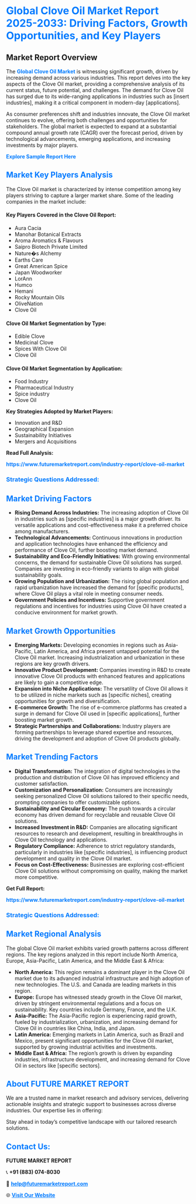 <h1 style="color: #007BFF;">Global Clove Oil Market Report 2025-2033: Driving Factors, Growth Opportunities, and Key Players</h1>

<section id="overview">
<h2>Market Report Overview</h2>
<p>The <a href="https://www.futuremarketreport.com/industry-report/clove-oil-market" style="color: #007BFF; text-decoration: none;"><strong>Global Clove Oil Market</strong></a> is witnessing significant growth, driven by increasing demand across various industries. This report delves into the key aspects of the Clove Oil market, providing a comprehensive analysis of its current status, future potential, and challenges. The demand for Clove Oil has surged due to its wide-ranging applications in industries such as [insert industries], making it a critical component in modern-day [applications].</p>
<p>As consumer preferences shift and industries innovate, the Clove Oil market continues to evolve, offering both challenges and opportunities for stakeholders. The global market is expected to expand at a substantial compound annual growth rate (CAGR) over the forecast period, driven by technological advancements, emerging applications, and increasing investments by major players.</p>
</section>

<section id="overview">
<p><a href="https://www.futuremarketreport.com/request-sample/reportId=97306" style="color: #007BFF; text-decoration: none;"><strong>Explore Sample Report Here</strong></a></p>
</section>

<section id="key-players">
<h2 style="color: #007BFF;">Market Key Players Analysis</h2>
<p>The Clove Oil market is characterized by intense competition among key players striving to capture a larger market share. Some of the leading companies in the market include:</p>
<h4>Key Players Covered in the Clove Oil Report:</h4>
<ul><li>Aura Cacia</li><li>Manohar Botanical Extracts</li><li>Aroma Aromatics &amp; Flavours</li><li>Saipro Biotech Private Limited</li><li>Nature�s Alchemy</li><li>Earths Care</li><li>Great American Spice</li><li>Japan Woodworker</li><li>LorAnn</li><li>Humco</li><li>Hemani</li><li>Rocky Mountain Oils</li><li>OliveNation</li><li>Clove Oil</li></ul>
<h4>Clove Oil Market Segmentation by Type:</h4>
<ul><li>Edible Clove</li><li>Medicinal Clove</li><li>Spices With Clove Oil</li><li>Clove Oil</li></ul>

<h4>Clove Oil Market Segmentation by Application:</h4>
<ul><li>Food Industry</li><li>Pharmaceutical Industry</li><li>Spice industry</li><li>Clove Oil</li></ul>
<p><strong>Key Strategies Adopted by Market Players:</strong></p>
<ul>
<li>Innovation and R&D</li>
<li>Geographical Expansion</li>
<li>Sustainability Initiatives</li>
<li>Mergers and Acquisitions</li>
</ul>
</section>

<section>
<p><strong>Read Full Analysis: </strong></p><a href="https://www.futuremarketreport.com/industry-report/clove-oil-market" style="color: #007BFF; text-decoration: none;"><strong>https://www.futuremarketreport.com/industry-report/clove-oil-market</strong></a>
<h3 style="color: #007BFF;">Strategic Questions Addressed:</h3>
</section>

<section id="driving-factors">
<h2 style="color: #007BFF;">Market Driving Factors</h2>
<ul>
<li><strong>Rising Demand Across Industries:</strong> The increasing adoption of Clove Oil in industries such as [specific industries] is a major growth driver. Its versatile applications and cost-effectiveness make it a preferred choice among manufacturers.</li>
<li><strong>Technological Advancements:</strong> Continuous innovations in production and application technologies have enhanced the efficiency and performance of Clove Oil, further boosting market demand.</li>
<li><strong>Sustainability and Eco-Friendly Initiatives:</strong> With growing environmental concerns, the demand for sustainable Clove Oil solutions has surged. Companies are investing in eco-friendly variants to align with global sustainability goals.</li>
<li><strong>Growing Population and Urbanization:</strong> The rising global population and rapid urbanization have increased the demand for [specific products], where Clove Oil plays a vital role in meeting consumer needs.</li>
<li><strong>Government Policies and Incentives:</strong> Supportive government regulations and incentives for industries using Clove Oil have created a conducive environment for market growth.</li>
</ul>
</section>

<section id="growth-opportunities">
<h2 style="color: #007BFF;">Market Growth Opportunities</h2>
<ul>
<li><strong>Emerging Markets:</strong> Developing economies in regions such as Asia-Pacific, Latin America, and Africa present untapped potential for the Clove Oil market. Increasing industrialization and urbanization in these regions are key growth drivers.</li>
<li><strong>Innovative Product Development:</strong> Companies investing in R&D to create innovative Clove Oil products with enhanced features and applications are likely to gain a competitive edge.</li>
<li><strong>Expansion into Niche Applications:</strong> The versatility of Clove Oil allows it to be utilized in niche markets such as [specific niches], creating opportunities for growth and diversification.</li>
<li><strong>E-commerce Growth:</strong> The rise of e-commerce platforms has created a surge in demand for Clove Oil used in [specific applications], further boosting market growth.</li>
<li><strong>Strategic Partnerships and Collaborations:</strong> Industry players are forming partnerships to leverage shared expertise and resources, driving the development and adoption of Clove Oil products globally.</li>
</ul>
</section>

<section id="trending-factors">
<h2 style="color: #007BFF;">Market Trending Factors</h2>
<ul>
<li><strong>Digital Transformation:</strong> The integration of digital technologies in the production and distribution of Clove Oil has improved efficiency and customer satisfaction.</li>
<li><strong>Customization and Personalization:</strong> Consumers are increasingly seeking personalized Clove Oil solutions tailored to their specific needs, prompting companies to offer customizable options.</li>
<li><strong>Sustainability and Circular Economy:</strong> The push towards a circular economy has driven demand for recyclable and reusable Clove Oil solutions.</li>
<li><strong>Increased Investment in R&D:</strong> Companies are allocating significant resources to research and development, resulting in breakthroughs in Clove Oil technology and applications.</li>
<li><strong>Regulatory Compliance:</strong> Adherence to strict regulatory standards, particularly in industries like [specific industries], is influencing product development and quality in the Clove Oil market.</li>
<li><strong>Focus on Cost-Effectiveness:</strong> Businesses are exploring cost-efficient Clove Oil solutions without compromising on quality, making the market more competitive.</li>
</ul>
</section>

<section>
<p><strong>Get Full Report: </strong></p><a href="https://www.futuremarketreport.com/industry-report/clove-oil-market" style="color: #007BFF; text-decoration: none;"><strong>https://www.futuremarketreport.com/industry-report/clove-oil-market</strong></a>
<h3 style="color: #007BFF;">Strategic Questions Addressed:</h3>
</section>


<section id="regional-analysis">
<h2 style="color: #007BFF;">Market Regional Analysis</h2>
<p>The global Clove Oil market exhibits varied growth patterns across different regions. The key regions analyzed in this report include North America, Europe, Asia-Pacific, Latin America, and the Middle East & Africa:</p>
<ul>
<li><strong>North America:</strong> This region remains a dominant player in the Clove Oil market due to its advanced industrial infrastructure and high adoption of new technologies. The U.S. and Canada are leading markets in this region.</li>
<li><strong>Europe:</strong> Europe has witnessed steady growth in the Clove Oil market, driven by stringent environmental regulations and a focus on sustainability. Key countries include Germany, France, and the U.K.</li>
<li><strong>Asia-Pacific:</strong> The Asia-Pacific region is experiencing rapid growth, fueled by industrialization, urbanization, and increasing demand for Clove Oil in countries like China, India, and Japan.</li>
<li><strong>Latin America:</strong> Emerging markets in Latin America, such as Brazil and Mexico, present significant opportunities for the Clove Oil market, supported by growing industrial activities and investments.</li>
<li><strong>Middle East & Africa:</strong> The region’s growth is driven by expanding industries, infrastructure development, and increasing demand for Clove Oil in sectors like [specific sectors].</li>
</ul>
</section>

<footer>
<h2 style="color: #007BFF;">About FUTURE MARKET REPORT</h2>
<p>We are a trusted name in market research and advisory services, delivering actionable insights and strategic support to businesses across diverse industries. Our expertise lies in offering:</p>

<p>Stay ahead in today’s competitive landscape with our tailored research solutions.</p>

<h2 style="color: #007BFF;">Contact Us:</h2>
<p><strong>FUTURE MARKET REPORT</strong></p>
<p>📞 <strong>+91 (883) 074-8030</strong></p>
<p>📧 <strong><a href="mailto:help@futuremarketreport.com" style="color: #007BFF;">help@futuremarketreport.com</a></strong></p>
<p>🌐 <strong><a href="https://www.futuremarketreport.com/" style="color: #007BFF;">Visit Our Website</a></strong></p>
</footer>